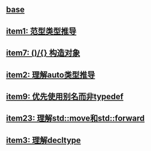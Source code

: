 ## [base](./base/README.md)

## [item1: 范型类型推导](./item1/README.md)

## [item7: ()/{} 构造对象](./item7/README.md)

## [item2: 理解auto类型推导](./item2/README.md)

## [item9: 优先使用别名而非typedef](./item9/README.md)

## [item23: 理解std::move和std::forward](./item23/README.md)

## [item3: 理解decltype](./item3/README.md)
